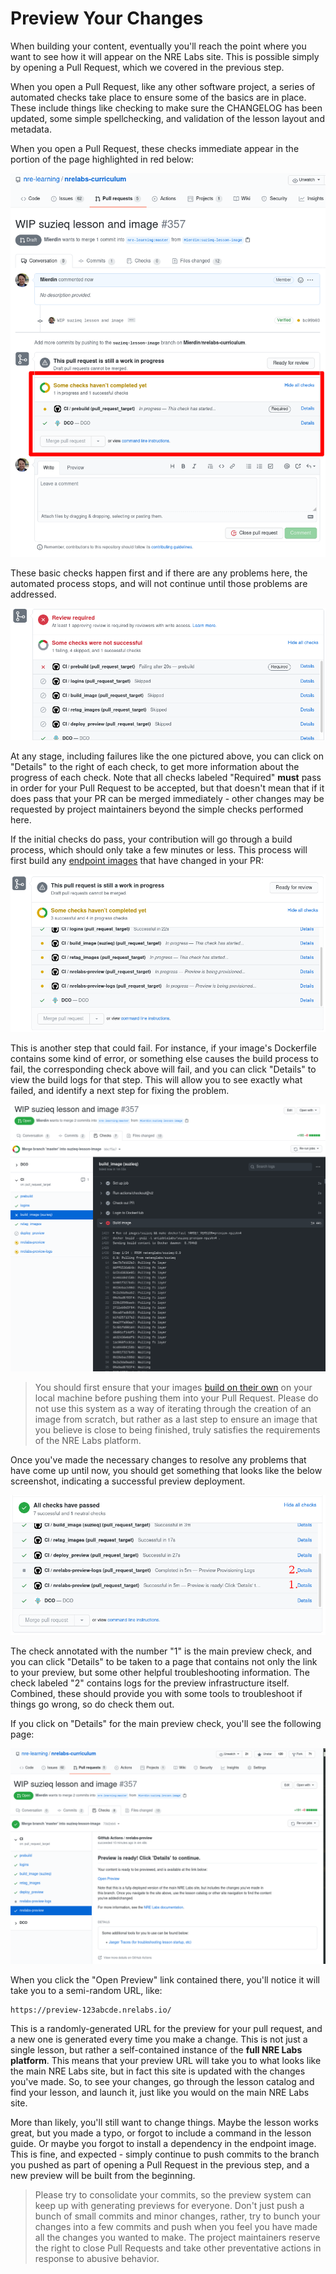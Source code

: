 # Preview Your Changes

When building your content, eventually you'll reach the point where you want to see how it will appear on the NRE Labs site. This is possible simply by opening a Pull Request, which we covered in the previous step.

When you open a Pull Request, like any other software project, a series of automated checks take place to ensure some of the basics are in place. These include things like checking to make sure the CHANGELOG has been updated, some simple spellchecking, and validation of the lesson layout and metadata.

When you open a Pull Request, these checks immediate appear in the portion of the page highlighted in red below:

![](../.gitbook/assets/0-build-status.png)

These basic checks happen first and if there are any problems here, the automated process stops, and will not continue until those problems are addressed.

![](../.gitbook/assets/5-prebuild-failed.png)

At any stage, including failures like the one pictured above, you can click on "Details" to the right of each check, to get more information about the progress of each check. Note that all checks labeled "Required" **must** pass in order for your Pull Request to be accepted, but that doesn't mean that if it does pass that your PR can be merged immediately - other changes may be requested by project maintainers beyond the simple checks performed here.

If the initial checks do pass, your contribution will go through a build process, which should only take a few minutes or less. This process will first build any [endpoint images](../other-resources/nre-labs-endpoint-images.md) that have changed in your PR:

![](../.gitbook/assets/3-building.png)

This is another step that could fail. For instance, if your image's Dockerfile contains some kind of error, or something else causes the build process to fail, the corresponding check above will fail, and you can click "Details" to view the build logs for that step. This will allow you to see exactly what failed, and identify a next step for fixing the problem.

![](../.gitbook/assets/7-image-build-failed-details.png)

> You should first ensure that your images [build on their own](../antidote/object-reference/images.md#building-an-image) on your local machine before pushing them into your Pull Request. Please do not use this system as a way of iterating through the creation of an image from scratch, but rather as a last step to ensure an image that you believe is close to being finished, truly satisfies the requirements of the NRE Labs platform.

Once you've made the necessary changes to resolve any problems that have come up until now, you should get something that looks like the below screenshot, indicating a successful preview deployment.

![](../.gitbook/assets/4-build-success.png)

The check annotated with the number "1" is the main preview check, and you can click "Details" to be taken to a page that contains not only the link to your preview, but some other helpful troubleshooting information. The check labeled "2" contains logs for the preview infrastructure itself. Combined, these should provide you with some tools to troubleshoot if things go wrong, so do check them out.

If you click on "Details" for the main preview check, you'll see the following page:

![](../.gitbook/assets/4b-build-success-details.png)

When you click the "Open Preview" link contained there, you'll notice it will take you to a semi-random URL, like:

```text
https://preview-123abcde.nrelabs.io/
```

This is a randomly-generated URL for the preview for your pull request, and a new one is generated every time you make a change. This is not just a single lesson, but rather a self-contained instance of the **full NRE Labs platform**. This means that your preview URL will take you to what looks like the main NRE Labs site, but in fact this site is updated with the changes you've made. So, to see your changes, go through the lesson catalog and find your lesson, and launch it, just like you would on the main NRE Labs site.

More than likely, you'll still want to change things. Maybe the lesson works great, but you made a typo, or forgot to include a command in the lesson guide. Or maybe you forgot to install a dependency in the endpoint image. This is fine, and expected - simply continue to push commits to the branch you pushed as part of opening a Pull Request in the previous step, and a new preview will be built from the beginning.

> Please try to consolidate your commits, so the preview system can keep up with generating previews for everyone. Don't just push a bunch of small commits and minor changes, rather, try to bunch your changes into a few commits and push when you feel you have made all the changes you wanted to make. The project maintainers reserve the right to close Pull Requests and take other preventative actions in response to abusive behavior.

